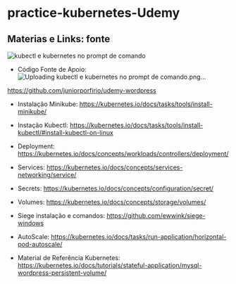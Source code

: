 # practice-kubernetes-Udemy

## Materias e Links: fonte
![kubectl e kubernetes no prompt de comando](https://user-images.githubusercontent.com/96207587/188328816-d662a44b-5fa3-4bfb-9e37-44e476c8f359.png)

- Código Fonte de Apoio:![Uploading kubectl e kubernetes no prompt de comando.png…]()

https://github.com/juniorporfirio/udemy-wordpress

- Instalação Minikube:
https://kubernetes.io/docs/tasks/tools/install-minikube/

- Instação Kubectl:
https://kubernetes.io/docs/tasks/tools/install-kubectl/#install-kubectl-on-linux

- Deployment:
https://kubernetes.io/docs/concepts/workloads/controllers/deployment/

- Services:
https://kubernetes.io/docs/concepts/services-networking/service/

- Secrets:
https://kubernetes.io/docs/concepts/configuration/secret/

- Volumes:
https://kubernetes.io/docs/concepts/storage/volumes/

- Siege instalação e comandos:
https://github.com/ewwink/siege-windows

- AutoScale:
https://kubernetes.io/docs/tasks/run-application/horizontal-pod-autoscale/

- Material de Referência Kubernetes:
https://kubernetes.io/docs/tutorials/stateful-application/mysql-wordpress-persistent-volume/
